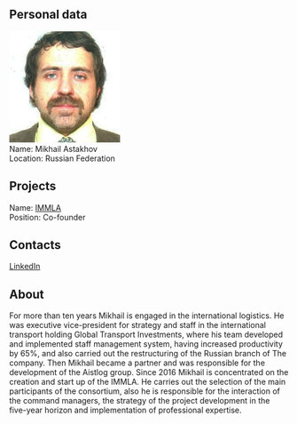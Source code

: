 ## Personal data
![mikhail astakhov photo](photo/mikhail_astakhov.jpg)  
Name:   Mikhail Astakhov  
Location: Russian Federation  
## Projects 
Name: [IMMLA](../projects/immla.md)  
Position: Co-founder    
## Contacts
[LinkedIn](https://www.linkedin.com/in/mikhailartislifeastakhov/)    
## About  
For more than ten years Mikhail is engaged in the international logistics. He was executive vice-president for strategy and staff in the international transport holding Global Transport Investments, where his team developed and implemented staff management system, having increased productivity by 65%, and also carried out the restructuring of the Russian branch of The company. Then Mikhail became a partner and was responsible for the development of the Aistlog group. Since 2016 Mikhail is concentrated on the creation and start up of the IMMLA. He carries out the selection of the main participants of the consortium, also he is responsible for the interaction of the command managers, the strategy of the project development in the five-year horizon and implementation of professional expertise.
